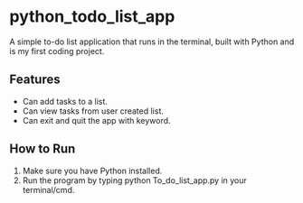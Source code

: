 # python_todo_list_app
A simple to-do list application that runs in the terminal, built with Python and is my first coding project.

## Features
* Can add tasks to a list.
* Can view tasks from user created list. 
* Can exit and quit the app with keyword.

## How to Run
1. Make sure you have Python installed.
2. Run the program by typing python To_do_list_app.py in your terminal/cmd.

